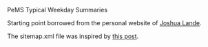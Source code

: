 PeMS Typical Weekday Summaries

Starting point borrowed from the personal website of [Joshua Lande](https://github.com/joshualande/joshualande.github.io).

The sitemap.xml file was inspired by [this post](http://jethrokuan.github.io/2013/12/20/SEO-with-Jekyll.html).

